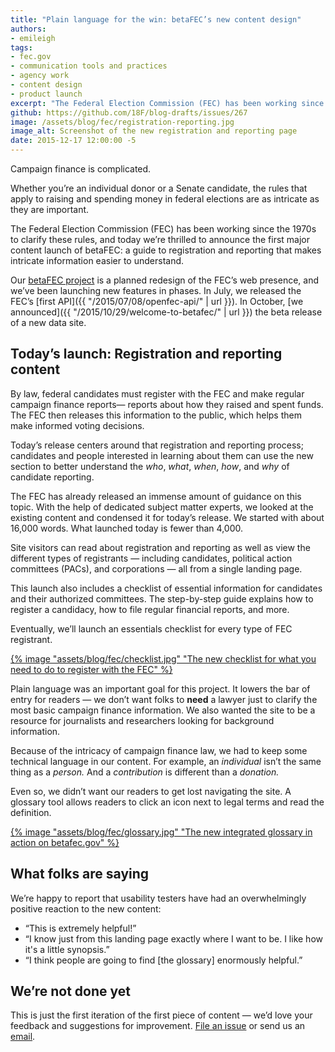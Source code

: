 ```yaml
---
title: "Plain language for the win: betaFEC’s new content design"
authors:
- emileigh
tags:
- fec.gov
- communication tools and practices
- agency work
- content design
- product launch
excerpt: "The Federal Election Commission (FEC) has been working since the 1970s to clarify the rules for raising and spending money in federal elections, and today we’re thrilled to announce the first major content launch of betaFEC: a guide to registration and reporting that makes intricate information easier to understand."
github: https://github.com/18F/blog-drafts/issues/267
image: /assets/blog/fec/registration-reporting.jpg
image_alt: Screenshot of the new registration and reporting page
date: 2015-12-17 12:00:00 -5
---
```


Campaign finance is complicated.

Whether you’re an individual donor or a Senate candidate, the rules that apply to raising and spending money in federal elections are as intricate as they are important.

The Federal Election Commission (FEC) has been working since the 1970s to clarify these rules, and today we’re thrilled to announce the first major content launch of betaFEC: a guide to registration and reporting that makes intricate information easier to understand.

Our [betaFEC project](http://beta.fec.gov) is a planned redesign of the FEC’s web presence, and we’ve been launching new features in phases. In July, we released the FEC’s [first API]({{ "/2015/07/08/openfec-api/" | url }}). In October, [we announced]({{ "/2015/10/29/welcome-to-betafec/" | url }}) the beta release of a new data site.

Today’s launch: Registration and reporting content
--------------------------------------------------

By law, federal candidates must register with the FEC and make regular campaign finance reports— reports about how they raised and spent funds. The FEC then releases this information to the public, which helps them make informed voting decisions.

Today’s release centers around that registration and reporting process; candidates and people interested in learning about them can use the new section to better understand the *who*, *what*, *when*, *how*, and *why* of candidate reporting.

The FEC has already released an immense amount of guidance on this topic. With the help of dedicated subject matter experts, we looked at the existing content and condensed it for today’s release. We started with about 16,000 words. What launched today is fewer than 4,000.

Site visitors can read about registration and reporting as well as view the different types of registrants — including candidates, political action committees (PACs), and corporations — all from a single landing page.

This launch also includes a checklist of essential information for candidates and their authorized committees. The step-by-step guide explains how to register a candidacy, how to file regular financial reports, and more.

Eventually, we’ll launch an essentials checklist for every type of FEC registrant.

[{% image "assets/blog/fec/checklist.jpg" "The new checklist for what you need to do to register with the FEC" %}](https://beta.fec.gov/registration-and-reporting/essentials-house-and-senate-candidates-and-committees/)

Plain language was an important goal for this project. It lowers the bar of entry for readers — we don’t want folks to **need** a lawyer just to clarify the most basic campaign finance information. We also wanted the site to be a resource for journalists and researchers looking for background information.

Because of the intricacy of campaign finance law, we had to keep some technical language in our content. For example, an *individual* isn’t the same thing as a *person.* And a *contribution* is different than a *donation.*

Even so, we didn’t want our readers to get lost navigating the site. A glossary tool allows readers to click an icon next to legal terms and read the definition.

[{% image "assets/blog/fec/glossary.jpg" "The new integrated glossary in action on betafec.gov" %}](https://beta.fec.gov/registration-and-reporting/essentials-house-and-senate-candidates-and-committees/)

What folks are saying
---------------------

We’re happy to report that usability testers have had an overwhelmingly positive reaction to the new content:

-   “This is extremely helpful!”
-   “I know just from this landing page exactly where I want to be. I like how it's a little synopsis.”
-   “I think people are going to find [the glossary] enormously helpful.”

We’re not done yet
------------------

This is just the first iteration of the first piece of content — we’d love your feedback and suggestions for improvement. [File an issue](https://github.com/18f/fec/issues) or send us an [email](mailto:betafeedback@fec.gov).
